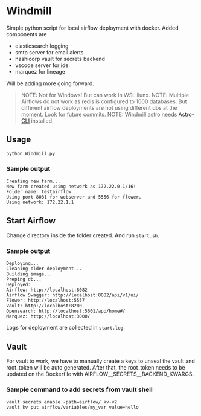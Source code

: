 # Windmill
Simple python script for local airflow deployment with docker. Added components are 
- elasticsearch logging
- smtp server for email alerts
- hashicorp vault for secrets backend
- vscode server for ide
- marquez for lineage

Will be adding more going forward.

>NOTE: Not for Windows! But can work in WSL liunx.
>NOTE: Multiple Airflows do not work as redis is configured to 1000 databases. But different airflow deployments are not using different dbs at the moment. Look for future commits.
>NOTE: Windmill astro needs [Astro-CLI](https://github.com/astronomer/astro-cli) installed.
## Usage

```
python Windmill.py
```

### Sample output
```
Creating new farm...
New farm created using network as 172.22.0.1/16!
Folder name: testairflow
Using port 8081 for webserver and 5556 for flower.
Using network: 172.22.1.1
```

## Start Airflow

Change directory inside the folder created. And run `start.sh`.

### Sample output
```
Deploying...
Cleaning older deployment...
Building image...
Preping db...
Deployed:
Airflow: http://localhost:8082
Airflow Swagger: http://localhost:8082/api/v1/ui/
Flower: http://localhost:5557
Vault: http://localhost:8200
Opensearch: http://localhost:5601/app/home#/
Marquez: http://localhost:3000/
```

Logs for deployment are collected in `start.log`.

## Vault
For vault to work, we have to manually create a keys to unseal the vault and root_token will be auto generated. After that, the root_token needs to be updated on the Dockerfile with AIRFLOW__SECRETS__BACKEND_KWARGS.

### Sample command to add secrets from vault shell
```
vault secrets enable -path=airflow/ kv-v2
vault kv put airflow/variables/my_var value=hello
```